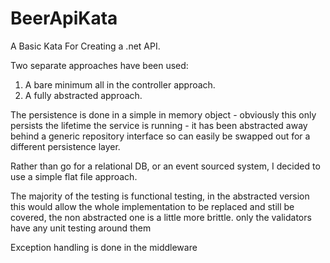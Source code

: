 # BeerApiKata
A Basic Kata For Creating a .net API.

Two separate  approaches have been used:
1. A bare minimum all in the controller approach.
2. A fully abstracted approach.

The persistence is done in a simple in memory object - obviously this only persists the lifetime the service is running - it has been abstracted away behind a generic repository interface so can easily be swapped out for a different persistence layer.

Rather than go for a relational DB, or an event sourced system, I decided to use a simple flat file approach.

The majority of the testing is functional testing, in the abstracted version this would allow the whole implementation to be replaced and still be covered, the non abstracted one is a little more brittle. only the validators have any unit testing around them

Exception handling is done in the middleware
